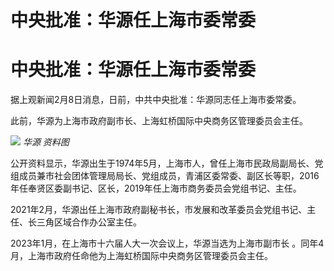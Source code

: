 # 中央批准：华源任上海市委常委

# 中央批准：华源任上海市委常委

据上观新闻2月8日消息，日前，中共中央批准：华源同志任上海市委常委。

此前，华源为上海市政府副市长、上海虹桥国际中央商务区管理委员会主任。‍‍‍‍‍‍

![](https://inews.gtimg.com/om_bt/OzsJBZWij1y2ahFzc2TwByvc6pQ0FWHzxdMMLanAu0rHMAA/1000)
_华源 资料图_

公开资料显示，华源出生于1974年5月，上海市人，曾任上海市民政局副局长、党组成员兼市社会团体管理局局长、党组成员，青浦区委常委、副区长等职，2016年任奉贤区委副书记、区长，2019年任上海市商务委员会党组书记、主任。

2021年2月，华源出任上海市政府副秘书长，市发展和改革委员会党组书记、主任、长三角区域合作办公室主任。

2023年1月，在上海市十六届人大一次会议上，华源当选为上海市副市长 。同年4月，上海市政府任命他为上海虹桥国际中央商务区管理委员会主任。

